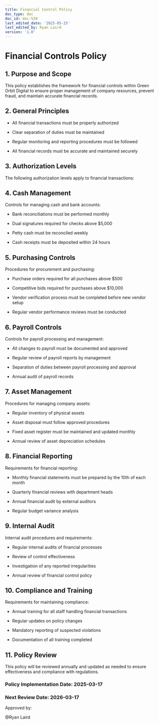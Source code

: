```yaml
---
title: Financial Control Policy
doc_type: doc
doc_id: doc-539
last_edited_date: '2025-05-25'
last_edited_by: Ryan Laird
version: '1.0'
---
```


# Financial Controls Policy

## 1. Purpose and Scope

This policy establishes the framework for financial controls within Green Orbit Digital to ensure proper management of company resources, prevent fraud, and maintain accurate financial records.

## 2. General Principles

- All financial transactions must be properly authorized

- Clear separation of duties must be maintained

- Regular monitoring and reporting procedures must be followed

- All financial records must be accurate and maintained securely

## 3. Authorization Levels

The following authorization levels apply to financial transactions:

<!-- Unsupported block type: table -->

## 4. Cash Management

Controls for managing cash and bank accounts:

- Bank reconciliations must be performed monthly

- Dual signatures required for checks above $5,000

- Petty cash must be reconciled weekly

- Cash receipts must be deposited within 24 hours

## 5. Purchasing Controls

Procedures for procurement and purchasing:

- Purchase orders required for all purchases above $500

- Competitive bids required for purchases above $10,000

- Vendor verification process must be completed before new vendor setup

- Regular vendor performance reviews must be conducted

## 6. Payroll Controls

Controls for payroll processing and management:

- All changes to payroll must be documented and approved

- Regular review of payroll reports by management

- Separation of duties between payroll processing and approval

- Annual audit of payroll records

## 7. Asset Management

Procedures for managing company assets:

- Regular inventory of physical assets

- Asset disposal must follow approved procedures

- Fixed asset register must be maintained and updated monthly

- Annual review of asset depreciation schedules

## 8. Financial Reporting

Requirements for financial reporting:

- Monthly financial statements must be prepared by the 10th of each month

- Quarterly financial reviews with department heads

- Annual financial audit by external auditors

- Regular budget variance analysis

## 9. Internal Audit

Internal audit procedures and requirements:

- Regular internal audits of financial processes

- Review of control effectiveness

- Investigation of any reported irregularities

- Annual review of financial control policy

## 10. Compliance and Training

Requirements for maintaining compliance:

- Annual training for all staff handling financial transactions

- Regular updates on policy changes

- Mandatory reporting of suspected violations

- Documentation of all training completed

## 11. Policy Review

This policy will be reviewed annually and updated as needed to ensure effectiveness and compliance with regulations.

### Policy Implementation Date: 2025-03-17

### Next Review Date: 2026-03-17

Approved by:

@Ryan Laird
